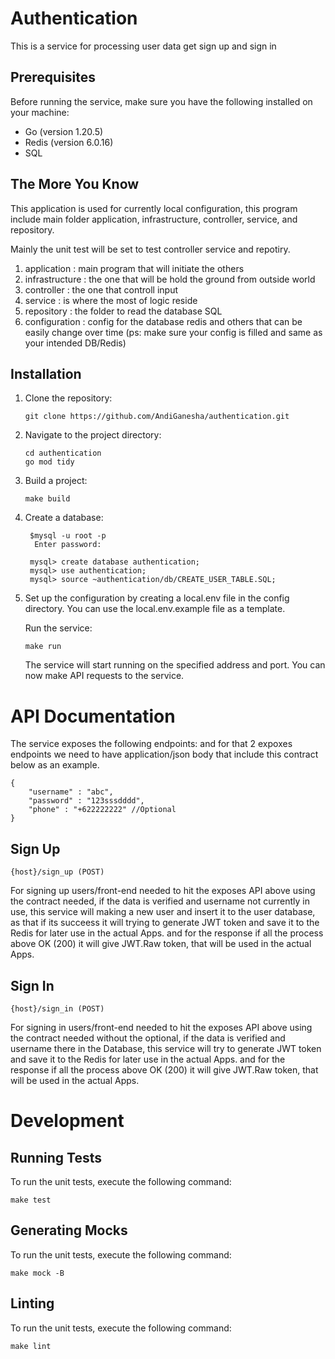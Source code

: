 # Authentication

This is a service for processing user data get sign up and sign in

## Prerequisites

Before running the service, make sure you have the following installed on your machine:

- Go (version 1.20.5)
- Redis (version 6.0.16)
- SQL

## The More You Know
This application is used for currently local configuration, this program include main folder application, infrastructure, controller, service, and repository.

Mainly the unit test will be set to test controller service and repotiry.
1. application : main program that will initiate the others
2. infrastructure : the one that will be hold the ground from outside world
3. controller : the one that controll input
4. service : is where the most of logic reside
5. repository : the folder to read the database SQL
6. configuration : config for the database redis and others that can be easily change over time (ps: make sure your config is filled and same as your intended DB/Redis)

## Installation

1. Clone the repository:

   ```shell
   git clone https://github.com/AndiGanesha/authentication.git
2. Navigate to the project directory:

   ```shell
   cd authentication
   go mod tidy
3. Build a project:

   ```shell
   make build
4. Create a database:

   ```shell
    $mysql -u root -p
     Enter password:

    mysql> create database authentication;
    mysql> use authentication;
    mysql> source ~authentication/db/CREATE_USER_TABLE.SQL;
5. Set up the configuration by creating a local.env file in the config directory. You can use the local.env.example file as a template.

    Run the service:

    ```shell
   make run
   ```
    The service will start running on the specified address and port. You can now make API requests to the service.

# API Documentation

The service exposes the following endpoints:
and for that 2 expoxes endpoints we need to have application/json body that include this contract below as an example.

    {
        "username" : "abc",
        "password" : "123sssdddd",
        "phone" : "+622222222" //Optional
    }
## Sign Up
    {host}/sign_up (POST)
For signing up users/front-end needed to hit the exposes API above using the contract needed, if the data is verified and username not currently in use, this service will making a new user and insert it to the user database, as that if its succeess it will trying to generate JWT token and save it to the Redis for later use in the actual Apps. and for the response if all the process above OK (200) it will give JWT.Raw token, that will be used in the actual Apps.

## Sign In
    {host}/sign_in (POST)
For signing in users/front-end needed to hit the exposes API above using the contract needed without the optional, if the data is verified and username there in the Database, this service will try to generate JWT token and save it to the Redis for later use in the actual Apps. and for the response if all the process above OK (200) it will give JWT.Raw token, that will be used in the actual Apps.

# Development
## Running Tests

To run the unit tests, execute the following command:
```shell
make test
```
## Generating Mocks

To run the unit tests, execute the following command:
```shell
make mock -B
```
## Linting

To run the unit tests, execute the following command:
```shell
make lint
```